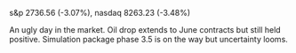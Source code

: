 s&p 2736.56 (-3.07%), nasdaq 8263.23 (-3.48%)

An ugly day in the market. Oil drop extends to June contracts but still held positive.
Simulation package phase 3.5 is on the way but uncertainty looms.

